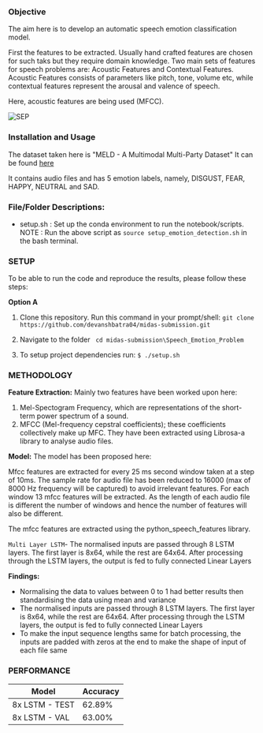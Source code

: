 ### Objective

The aim here is to develop an automatic speech emotion classification model. 

First the features to be extracted. Usually hand crafted features are chosen for such taks but they require domain knowledge. 
Two main sets of features for speech problems are: Acoustic Features and Contextual Features. 
Acoustic Features consists of parameters like pitch, tone, volume etc, while contextual features represent the arousal and valence of speech.

Here, acoustic features are being used (MFCC). 

![SEP](#)


### Installation and Usage

The dataset taken here is "MELD - A Multimodal Multi-Party Dataset"
It can be found [here](https://github.com/SenticNet/MELD)

It contains audio files and has 5 emotion labels, namely, DISGUST, FEAR, HAPPY, NEUTRAL and SAD.

### File/Folder Descriptions:

- setup.sh  : Set up the conda environment to run the notebook/scripts.
	NOTE : Run the above script as `source setup_emotion_detection.sh` in the bash terminal.

### SETUP

To be able to run the code and reproduce the results, please follow these steps:

**Option A**
1. Clone this repository. Run this command in your prompt/shell:
```git clone https://github.com/devanshbatra04/midas-submission.git```

2. Navigate to the folder
``` cd midas-submission\Speech_Emotion_Problem```

3. To setup project dependencies run:
`$ ./setup.sh` 


### METHODOLOGY

**Feature Extraction:**
Mainly two features have been worked upon here:
1. Mel-Spectogram Frequency, which are representations of the short-term power spectrum of a sound. 
2. MFCC (Mel-frequency cepstral coefficients); these coefficients collectively make up MFC.
They have been extracted using Librosa-a library to analyse audio files.

**Model:**
The model has been proposed here:

Mfcc features are extracted for every 25 ms second window taken at a step of 10ms. The sample rate for audio file has been reduced to 16000 (max of 8000 Hz frequency will be captured) to avoid irrelevant features. For each window 13 mfcc features will be extracted. As the length of each audio file is different the number of windows and hence the number of features will also be different.

The mfcc features are extracted using the python_speech_features library.

```Multi Layer LSTM```- The normalised inputs are passed through 8 LSTM layers. The first layer is 8x64, while the rest are 64x64. After processing through the LSTM layers, the output is fed to fully connected Linear Layers


**Findings:**
- Normalising the data to values between 0 to 1 had better results then standardising the data using mean and variance
- The normalised inputs are passed through 8 LSTM layers. The first layer is 8x64, while the rest are 64x64. After processing through the LSTM layers, the output is fed to fully connected Linear Layers
- To make the input sequence lengths same for batch processing, the inputs are padded with zeros at the end to make the shape of input of each file same


### PERFORMANCE

| Model   | Accuracy   | 
|---|---|
| 8x LSTM - TEST |  62.89% | 
| 8x LSTM - VAL |  63.00% | 
